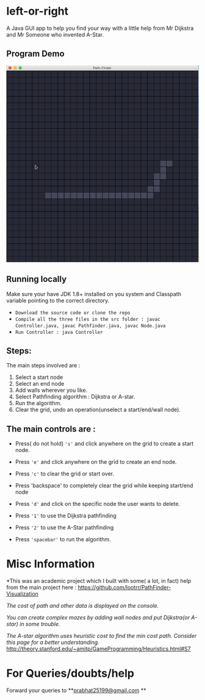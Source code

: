 # left-or-right
A Java GUI app to help you find your way with a little help from Mr Dijkstra and Mr Someone who invented A-Star. 


## Program Demo
<img src='Demo.gif' title='Gif demo of pathfinder!' alt='PathFinder!'>

## Running locally
Make sure your have JDK 1.8+ installed on you system and Classpath variable pointing to the correct directory.
* `Download the source code or clone the repo`
* `Compile all the three files in the src folder : javac Controller.java, javac Pathfinder.java, javac Node.java`
* `Run Controller : java Controller`



## Steps:

The main steps involved are : 
1. Select a start node
2. Select an end node 
3. Add walls wherever you like.
4. Select Pathfinding algorithm : Dijkstra or A-star.
5. Run the algorithm.
6. Clear the grid, undo an operation(unselect a start/end/wall node).

## The main controls are :
* Press( do not hold) `'s'` and click anywhere on the grid to create a start node.

* Press `'e'` and click anywhere on the grid to create an end node.

* Press `'c'` to clear the grid or start over.

* Press 'backspace' to completely clear the grid while keeping start/end node

* Press `'d'` and click on the specific node the user wants to delete.

* Press `'1'` to use the Dijkstra pathfinding

* Press `'2'` to use the A-Star pathfinding

* Press `'spacebar'` to run the algorithm.

# Misc Information
*This was an academic project which I built with some( a lot, in fact) help from the main project here :
https://github.com/lootrr/PathFinder-Visualization

*The cost of path and other data is displayed on the console.*


*You can create complex mazes by adding wall nodes and put Dijkstra(or A-star) in some trouble.*

*The A-star algorithm uses heuristic cost to find the min cost path. Consider this page for a better understanding.*
http://theory.stanford.edu/~amitp/GameProgramming/Heuristics.html#S7 

# For Queries/doubts/help
Forward your queries to **prabhat25199@gmail.com **

